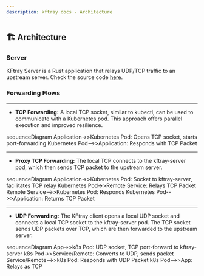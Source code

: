 ```yaml
---
description: kftray docs - Architecture
---
```


## 🏗 Architecture

### Server

KFtray Server is a Rust application that relays UDP/TCP traffic to an upstream server. Check the source code [here](https://github.com/hcavarsan/kftray/tree/main/kftray-server).

### Forwarding Flows

---

- **TCP Forwarding:** A local TCP socket, similar to kubectl, can be used to communicate with a Kubernetes pod. This approach offers parallel execution and improved resilience.

<Mermaid>
sequenceDiagram
Application->>Kubernetes Pod: Opens TCP socket, starts port-forwarding
Kubernetes Pod-->>Application: Responds with TCP Packet
</Mermaid>

---

- **Proxy TCP Forwarding:** The local TCP connects to the kftray-server pod, which then sends TCP packet to the upstream server.

<Mermaid>
sequenceDiagram
Application->>Kubernetes Pod: Socket to kftray-server, facilitates TCP relay
Kubernetes Pod->>Remote Service: Relays TCP Packet
Remote Service-->>Kubernetes Pod: Responds
Kubernetes Pod-->>Application: Returns TCP Packet
</Mermaid>

---

- **UDP Forwarding:** The KFtray client opens a local UDP socket and connects a local TCP socket to the kftray-server pod. The TCP socket sends UDP packets over TCP, which are then forwarded to the upstream server.

<Mermaid>
sequenceDiagram
App->>k8s Pod: UDP socket, TCP port-forward to kftray-server
k8s Pod->>Service/Remote: Converts to UDP, sends packet
Service/Remote-->>k8s Pod: Responds with UDP Packet
k8s Pod-->>App: Relays as TCP
</Mermaid>
